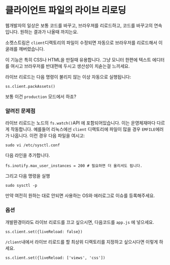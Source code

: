 # 클라이언트 파일의 라이브 리로딩
<!--- 변역 할쑤가 없떵! # Live Reloading of Client Files-->

웹개발자의 일상은 보통 코드를 바꾸고, 브라우져를 리로드하고, 코드를 바꾸고의 연속입니다. 원하는 결과가 나올때 까지는요.
<!--Life as a front-end web developer used to be a continuous cycle of 'change file', 'reload browser', 'change file', etc etc until you got the result you were looking for.-->

소켓스트림은 `client`디랙토리의 파일이 수정되면 자동으로 브라우저를 리로드해서 이 굴래를 깨버렸습니다.
<!--SocketStream breaks this cycle by automatically refreshing the browser whenever you make a change to any file in the `client` directory.-->

이 기능은 특히 CSS나 HTML을 만질때 유용합니다. 그냥 모니터 한편에 텍스트 에디터를 여시고 브라우저를 반대편에 두시고 생산성이 치솓는걸 느끼세요.
<!--This feature is especially useful when tweaking CSS and HTML. Just open up your text editor on one side of the screen, put the browser on the other, and watch your productivity soar.-->

라이브 리로드는 다음 명령이 불리지 않는 이상 자동으로 실행됩니다:
<!--Live Reload is automatically enabled unless you call:-->

    ss.client.packAssets()

보통 이건 `production` 모드에서 하죠?
<!--As you typically would in `production` mode.-->


### 알려진 문제점
<!---### Known issues-->

라이브 리로드는 노드의 `fs.watch()`API 에 포함되어있습니다. 이는 운영체재마다 다르게 작동합니다. 예를들어 리눅스에선  `client` 디랙토리에 파일이 많을 경우 `EMFILE`에러가 나옵니다. 이런 경우 다음 파일을 여시고:
<!--Live Reload is built on Node's `fs.watch()` API which works differently on each operating system. For example, on Linux you'll get an `EMFILE` error if you have many files in your `client` directory. Change this limit with:-->

    sudo vi /etc/sysctl.conf

다음 라인을 추가합니다.
<!--add the following line-->

    fs.inotify.max_user_instances = 200 # 필요하면 더 올리셔도 됩니다.
<!--fs.inotify.max_user_instances = 200 # or higher if needed-->

그리고 다음 명령을 실행
<!--then run-->

    sudo sysctl -p

만약 여전히 원하는 대로 안되면 사용하는 OS와 에러로그로 이슈를 등록해주세요.
<!--If things still don't work as expected, please log an issue and be sure to mention which OS you're using.-->


### 옵션
<!---### Options-->

개발환경이라도 라이브 리로드를 끄고 싶으시면, 다음코드를 `app.js` 에 넣으세요.
<!--To disable Live Reload, even in development mode, put the following in your `app.js` code:-->

    ss.client.set({liveReload: false})

`/client`내에서 라이브 리로드를 할 최상위 디랙토리를 지정하고 싶으시다면 이렇게 하세요.
<!--Alternatively, you may specify the top-level directories within `/client` you wish Live Reload to observe. E.g.:-->
    ss.client.set({liveReload: ['views', 'css'])
